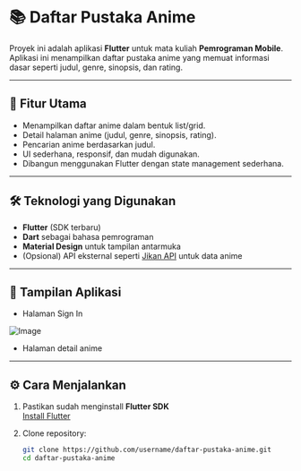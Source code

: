 # 📚 Daftar Pustaka Anime

Proyek ini adalah aplikasi **Flutter** untuk mata kuliah **Pemrograman Mobile**.  
Aplikasi ini menampilkan daftar pustaka anime yang memuat informasi dasar seperti judul, genre, sinopsis, dan rating.

---

## 🚀 Fitur Utama
- Menampilkan daftar anime dalam bentuk list/grid.
- Detail halaman anime (judul, genre, sinopsis, rating).
- Pencarian anime berdasarkan judul.
- UI sederhana, responsif, dan mudah digunakan.
- Dibangun menggunakan Flutter dengan state management sederhana.

---

## 🛠️ Teknologi yang Digunakan
- **Flutter** (SDK terbaru)
- **Dart** sebagai bahasa pemrograman
- **Material Design** untuk tampilan antarmuka
- (Opsional) API eksternal seperti [Jikan API](https://jikan.moe/) untuk data anime

---

## 📸 Tampilan Aplikasi
- Halaman Sign In



![Image](https://github.com/user-attachments/assets/58762136-279a-488e-a1f1-977fe8e0c012)





- Halaman detail anime

---

## ⚙️ Cara Menjalankan
1. Pastikan sudah menginstall **Flutter SDK**  
   [Install Flutter](https://docs.flutter.dev/get-started/install)

2. Clone repository:
   ```bash
   git clone https://github.com/username/daftar-pustaka-anime.git
   cd daftar-pustaka-anime






